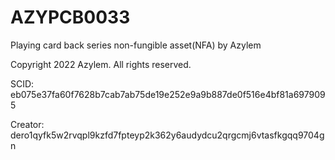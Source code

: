 # AZYPCB0033
Playing card back series non-fungible asset(NFA) by Azylem

Copyright 2022 Azylem. All rights reserved.

SCID: eb075e37fa60f7628b7cab7ab75de19e252e9a9b887de0f516e4bf81a6979095

Creator: dero1qyfk5w2rvqpl9kzfd7fpteyp2k362y6audydcu2qrgcmj6vtasfkgqq9704gn
